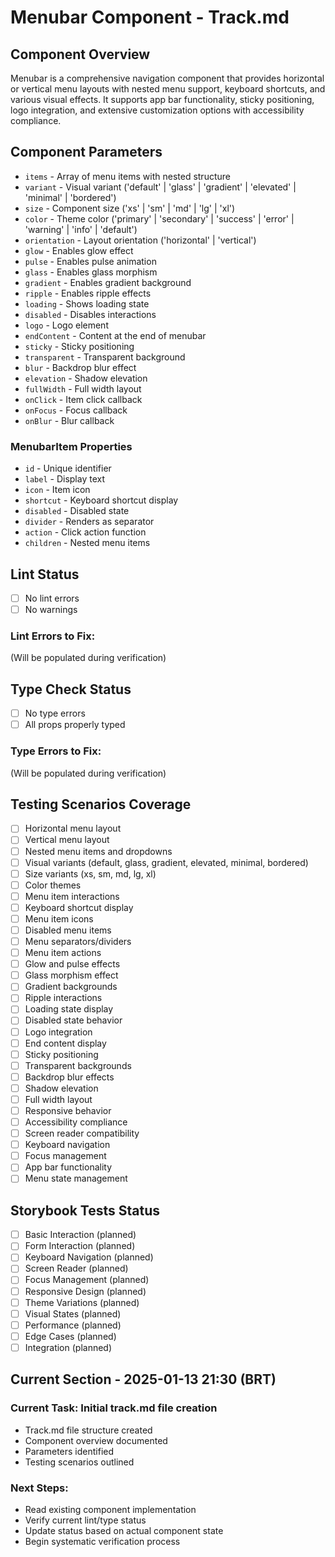 # Menubar Component - Track.md

## Component Overview

Menubar is a comprehensive navigation component that provides horizontal or vertical menu layouts with nested menu support, keyboard shortcuts, and various visual effects. It supports app bar functionality, sticky positioning, logo integration, and extensive customization options with accessibility compliance.

## Component Parameters

- `items` - Array of menu items with nested structure
- `variant` - Visual variant ('default' | 'glass' | 'gradient' | 'elevated' | 'minimal' | 'bordered')
- `size` - Component size ('xs' | 'sm' | 'md' | 'lg' | 'xl')
- `color` - Theme color ('primary' | 'secondary' | 'success' | 'error' | 'warning' | 'info' | 'default')
- `orientation` - Layout orientation ('horizontal' | 'vertical')
- `glow` - Enables glow effect
- `pulse` - Enables pulse animation
- `glass` - Enables glass morphism
- `gradient` - Enables gradient background
- `ripple` - Enables ripple effects
- `loading` - Shows loading state
- `disabled` - Disables interactions
- `logo` - Logo element
- `endContent` - Content at the end of menubar
- `sticky` - Sticky positioning
- `transparent` - Transparent background
- `blur` - Backdrop blur effect
- `elevation` - Shadow elevation
- `fullWidth` - Full width layout
- `onClick` - Item click callback
- `onFocus` - Focus callback
- `onBlur` - Blur callback

### MenubarItem Properties

- `id` - Unique identifier
- `label` - Display text
- `icon` - Item icon
- `shortcut` - Keyboard shortcut display
- `disabled` - Disabled state
- `divider` - Renders as separator
- `action` - Click action function
- `children` - Nested menu items

## Lint Status

- [ ] No lint errors
- [ ] No warnings

### Lint Errors to Fix:

(Will be populated during verification)

## Type Check Status

- [ ] No type errors
- [ ] All props properly typed

### Type Errors to Fix:

(Will be populated during verification)

## Testing Scenarios Coverage

- [ ] Horizontal menu layout
- [ ] Vertical menu layout
- [ ] Nested menu items and dropdowns
- [ ] Visual variants (default, glass, gradient, elevated, minimal, bordered)
- [ ] Size variants (xs, sm, md, lg, xl)
- [ ] Color themes
- [ ] Menu item interactions
- [ ] Keyboard shortcut display
- [ ] Menu item icons
- [ ] Disabled menu items
- [ ] Menu separators/dividers
- [ ] Menu item actions
- [ ] Glow and pulse effects
- [ ] Glass morphism effect
- [ ] Gradient backgrounds
- [ ] Ripple interactions
- [ ] Loading state display
- [ ] Disabled state behavior
- [ ] Logo integration
- [ ] End content display
- [ ] Sticky positioning
- [ ] Transparent backgrounds
- [ ] Backdrop blur effects
- [ ] Shadow elevation
- [ ] Full width layout
- [ ] Responsive behavior
- [ ] Accessibility compliance
- [ ] Screen reader compatibility
- [ ] Keyboard navigation
- [ ] Focus management
- [ ] App bar functionality
- [ ] Menu state management

## Storybook Tests Status

- [ ] Basic Interaction (planned)
- [ ] Form Interaction (planned)
- [ ] Keyboard Navigation (planned)
- [ ] Screen Reader (planned)
- [ ] Focus Management (planned)
- [ ] Responsive Design (planned)
- [ ] Theme Variations (planned)
- [ ] Visual States (planned)
- [ ] Performance (planned)
- [ ] Edge Cases (planned)
- [ ] Integration (planned)

## Current Section - 2025-01-13 21:30 (BRT)

### Current Task: Initial track.md file creation

- Track.md file structure created
- Component overview documented
- Parameters identified
- Testing scenarios outlined

### Next Steps:

- Read existing component implementation
- Verify current lint/type status
- Update status based on actual component state
- Begin systematic verification process

